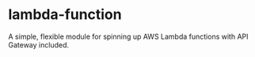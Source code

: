 # lambda-function
A simple, flexible module for spinning up AWS Lambda functions with API Gateway included.
